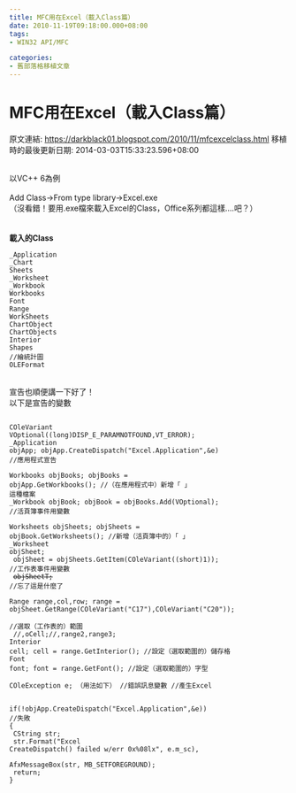 ```yaml
---
title: MFC用在Excel（載入Class篇）
date: 2010-11-19T09:18:00.000+08:00
tags: 
- WIN32 API/MFC

categories:
- 舊部落格移植文章
---
```


# MFC用在Excel（載入Class篇）

原文連結: https://darkblack01.blogspot.com/2010/11/mfcexcelclass.html
移植時的最後更新日期: 2014-03-03T15:33:23.596+08:00

<br />以VC++ 6為例<br /><br />Add Class→From type library→Excel.exe<br />（沒看錯！要用.exe檔來載入Excel的Class，Office系列都這樣....吧？）<br /><br /><a name='more'></a><br /><b>載入的Class</b><br /><pre class="prettyprint"><code>_Application<br />_Chart<br />Sheets<br />_Worksheet<br />_Workbook<br />Workbooks<br />Font<br />Range<br />WorkSheets<br />ChartObject<br />ChartObjects<br />Interior<br />Shapes //繪統計圖<br />OLEFormat</code></pre><br />宣告也順便講一下好了！<br />以下是宣告的變數<br /><pre class="prettyprint"><code><br />COleVariant VOptional((long)DISP_E_PARAMNOTFOUND,VT_ERROR);<br />_Application objApp;  objApp.CreateDispatch("Excel.Application",&e)  //應用程式宣告<br /><br />Workbooks objBooks;   objBooks = objApp.GetWorkbooks();   //（在應用程式中）新增「 」 這種檔案<br />_Workbook objBook;    objBook = objBooks.Add(VOptional);  //活頁簿事件用變數<br /><br />Worksheets objSheets; objSheets = objBook.GetWorksheets();    //新增（活頁簿中的）「 」<br />_Worksheet objSheet; <br />           objSheet = objSheets.GetItem(COleVariant((short)1));  //工作表事件用變數<br />           <strike>objSheetT;</strike>  //忘了這是什麼了<br />    <br />Range  range,col,row;  range = objSheet.GetRange(COleVariant("C17"),COleVariant("C20"));  <br />                       //選取（工作表的）範圍 <br />       //,oCell;//,range2,range3; <br />Interior cell;  cell = range.GetInterior();  //設定（選取範圍的）儲存格 <br />Font font;      font = range.GetFont();      //設定（選取範圍的）字型 <br />COleException e;      （用法如下）             //錯誤訊息變數  //產生Excel <br /><br />if(!objApp.CreateDispatch("Excel.Application",&e))  //失敗<br />{<br />    CString str;<br />    str.Format("Excel CreateDispatch() failed w/err 0x%08lx", e.m_sc),<br />    AfxMessageBox(str, MB_SETFOREGROUND);<br />    return;<br />} </code></pre>
